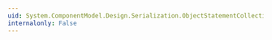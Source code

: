 ```yaml
---
uid: System.ComponentModel.Design.Serialization.ObjectStatementCollection.Populate(System.Object)
internalonly: False
---
```

